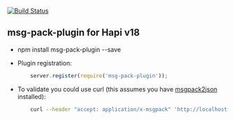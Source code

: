 [![Build Status](https://travis-ci.org/visualjeff/msg-pack-plugin.png)](https://travis-ci.org/visualjeff/msg-pack-plugin)

## msg-pack-plugin for Hapi v18

* npm install msg-pack-plugin --save

* Plugin registration:

    ```js
        server.register(require('msg-pack-plugin'));
    ```

* To validate you could use curl (this assumes you have [msgpack2json](https://github.com/ludocode/msgpack-tools) installed):

    ```bash
        curl --header "accept: application/x-msgpack" 'http://localhost:3000/api/user' | msgpack2json -d
    ```

